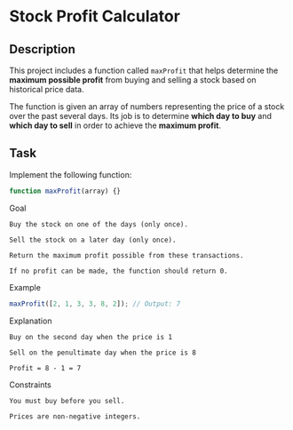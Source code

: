 # Stock Profit Calculator

## Description

This project includes a function called `maxProfit` that helps determine the **maximum possible profit** from buying and selling a stock based on historical price data.

The function is given an array of numbers representing the price of a stock over the past several days. Its job is to determine **which day to buy** and **which day to sell** in order to achieve the **maximum profit**.

## Task

Implement the following function:

```js
function maxProfit(array) {}
```

Goal

    Buy the stock on one of the days (only once).

    Sell the stock on a later day (only once).

    Return the maximum profit possible from these transactions.

    If no profit can be made, the function should return 0.

Example

```js
maxProfit([2, 1, 3, 3, 8, 2]); // Output: 7
```

Explanation

    Buy on the second day when the price is 1

    Sell on the penultimate day when the price is 8

    Profit = 8 - 1 = 7

Constraints

    You must buy before you sell.

    Prices are non-negative integers.
